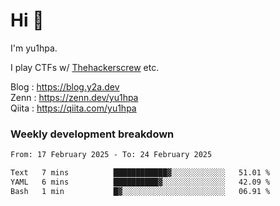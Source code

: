 # Hi 👋

I'm yu1hpa.

I play CTFs w/ [Thehackerscrew](https://www.thehackerscrew.team/) etc.

Blog : https://blog.y2a.dev  
Zenn : https://zenn.dev/yu1hpa  
Qiita : https://qiita.com/yu1hpa  

### Weekly development breakdown

<!--START_SECTION:waka-->

```txt
From: 17 February 2025 - To: 24 February 2025

Text   7 mins          ████████████▓░░░░░░░░░░░░   51.01 %
YAML   6 mins          ██████████▓░░░░░░░░░░░░░░   42.09 %
Bash   1 min           █▓░░░░░░░░░░░░░░░░░░░░░░░   06.91 %
```

<!--END_SECTION:waka-->


